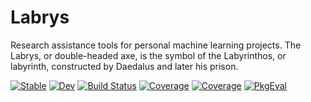 # Labrys

Research assistance tools for personal machine learning projects.
The Labrys, or double-headed axe, is the symbol of the Labyrinthos, or labyrinth, constructed by Daedalus and later his prison.

[![Stable](https://img.shields.io/badge/docs-stable-blue.svg)](https://AP6YC.github.io/Labrys.jl/stable/)
[![Dev](https://img.shields.io/badge/docs-dev-blue.svg)](https://AP6YC.github.io/Labrys.jl/dev/)
[![Build Status](https://github.com/AP6YC/Labrys.jl/actions/workflows/CI.yml/badge.svg?branch=main)](https://github.com/AP6YC/Labrys.jl/actions/workflows/CI.yml?query=branch%3Amain)
[![Coverage](https://codecov.io/gh/AP6YC/Labrys.jl/branch/main/graph/badge.svg)](https://codecov.io/gh/AP6YC/Labrys.jl)
[![Coverage](https://coveralls.io/repos/github/AP6YC/Labrys.jl/badge.svg?branch=main)](https://coveralls.io/github/AP6YC/Labrys.jl?branch=main)
[![PkgEval](https://JuliaCI.github.io/NanosoldierReports/pkgeval_badges/L/Labrys.svg)](https://JuliaCI.github.io/NanosoldierReports/pkgeval_badges/L/Labrys.html)
